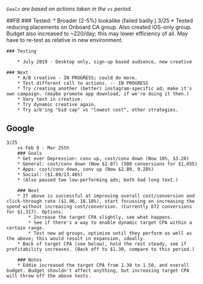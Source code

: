 *`Goals` are based on actions taken in the `vs` period.*

##FB
    ### Tested:
		* Broader (2-5%) lookalike (failed badly.)
	3/25
		* Tested reducing placements on Onboard CA group. Also created iOS-only group. Budget also increased to ~220/day; this may lower efficiency of all. May have to re-test as relative in new environment. 

    ### Testing
        
        * July 2019 - Desktop only, sign-up based audience, new creative

	### Next
		* A/B creative - IN PROGRESS; could do more.
		* Test different call to actions. -- IN PROGRESS
		* Try creating another (better) instagram-specific ad; make it's own campaign. (maybe promote app download, if we're doing it then.)
		* Vary text in creative.
		* Try dynamic creative again.
		* Try a/b'ing "bid cap" vs "lowest cost", other strategies. 


## Google
	3/25 
		vs Feb 8 - Mar 25th
		### Goals 
		* Get over Depression: conv up, cost/conv down (Now 10%, $3.28)
		* General: cost/conv down (Now $2.07) (508 conversions for $1,055)
		* Apps: cost/conv down, conv up (Now $2.80, 9.28%)
		* Social: ($1.89/13.46%)
		* (Also paused two low-performing ads; both had long text.)

		### Next
		* If above is successful at improving overall cost/conversion and click-through rate ($1.96, 18.18%), start focussing on increasing the spend without increasing cost/conversion. (Currently 672 conversions for $1,317). Options: 
			* Increase the target CPA slightly, see what happens.
			* See if there's a way to enable dynamic target CPA within a certain range. 
			* Test new ad groups, optimize until they perform as well as the above; this would result in expansion, ideally. 
		* Back of target CPA (see below), hold the rest steady, see if profitability increases. (Back off to $1.30, compare to this period.)

		### Notes
		* Eddie increased the target CPA from 1.30 to 1.50, and overall budget. Budget shouldn't affect anything, but increasing target CPA will throw off the above tests. 
